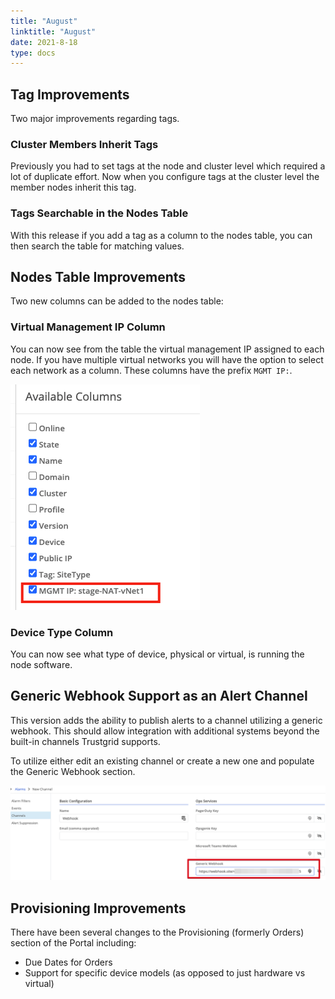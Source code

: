 ```yaml
---
title: "August"
linktitle: "August"
date: 2021-8-18
type: docs
---
```


## Tag Improvements
Two major improvements regarding tags.  

### Cluster Members Inherit Tags
Previously you had to set tags at the node and cluster level which required a lot of duplicate effort.  Now when you configure tags at the cluster level the member nodes inherit this tag.  

### Tags Searchable in the Nodes Table
With this release if you add a tag as a column to the nodes table, you can then search the table for matching values.

## Nodes Table Improvements
Two new columns can be added to the nodes table:

### Virtual Management IP Column
You can now see from the table the virtual management IP assigned to each node. If you have multiple virtual networks you will have the option to select each network as a column. These columns have the prefix `MGMT IP:`.

![Available Columns](available-columns.png)

### Device Type Column
You can now see what type of device, physical or virtual, is running the node software.  

## Generic Webhook Support as an Alert Channel
This version adds the ability to publish alerts to a channel utilizing a generic webhook. This should allow integration with additional systems beyond the built-in channels Trustgrid supports.

To utilize either edit an existing channel or create a new one and populate the Generic Webhook section. 

![Generic Webhook](generic-webhook.png)

## Provisioning Improvements
There have been several changes to the Provisioning (formerly Orders) section of the Portal including:

* Due Dates for Orders
* Support for specific device models (as opposed to just hardware vs virtual)

